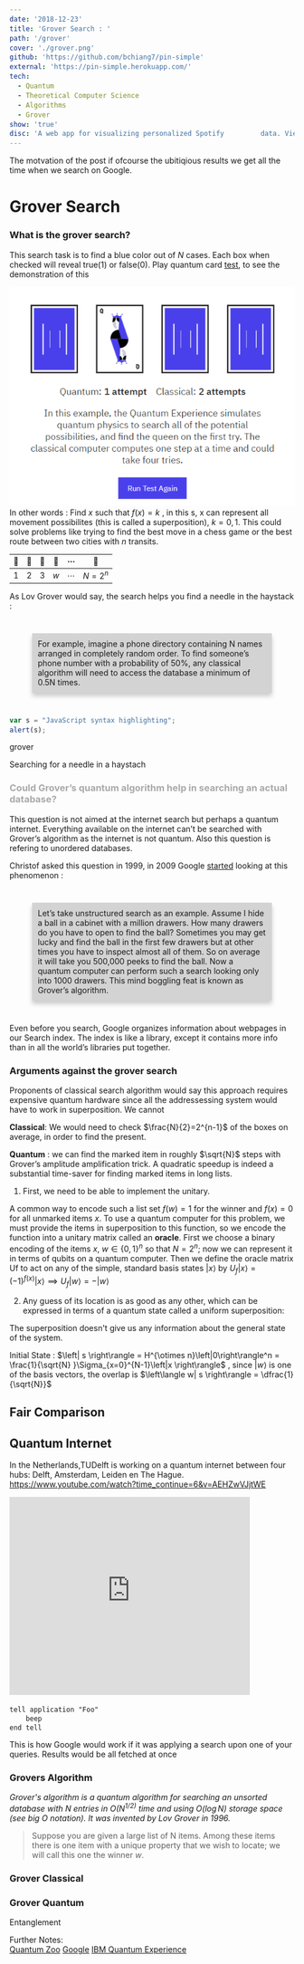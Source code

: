 ```yaml
---
date: '2018-12-23'
title: 'Grover Search : '
path: '/grover'
cover: './grover.png'
github: 'https://github.com/bchiang7/pin-simple'
external: 'https://pin-simple.herokuapp.com/'
tech:
  - Quantum
  - Theoretical Computer Science
  - Algorithms
  - Grover
show: 'true'
disc: 'A web app for visualizing personalized Spotify         data. View your top artists, top tracks,               recently played tracks, and detailed audio             information about each track. Create and save          new playlists of recommended tracks based on           your existing playlists and more.'
---
```


The motvation of the post if ofcourse the ubitiqious results we get all the time when we search on Google. 

# Grover Search
### What is the grover search?
This search task is to find a blue color out of $N$ cases. Each box when checked will reveal true$(1)$ or false$(0)$. Play quantum card [test](http://research.ibm.com/ibm-q/quantum-card-test/),  to see the demonstration of this 

![Before](./qcard.png)
In other words :  Find $x$ such that $f(x)= k$ , in this s, x can represent all movement possibilites (this is called a superposition), $k = 0,1$. This could solve problems like trying to find the best move in a chess game or the best route between two cities with $n$ transits. 

|    🔴   |  🔴     |      🔴|     🔵  |  $\cdots$  |     🔴|  
|----------|:-------:|:------:|:------:|:------:|:------:|
|  $1$     |   $2$   |  $3$   | $w$   |    $\cdots$|   $N=2^n$ |

As Lov Grover would say, the search helps you find a needle in the haystack : 
 
<div style="background:#D4D3D3; padding: 10px; margin: 40px; box-shadow: 0 6px 8px 0 rgba(0,0,0,0.2)"> For example, imagine a phone directory containing N names arranged in completely random order. To find someone’s phone number with a probability of 50%, any classical algorithm will need to access the database a minimum of 0.5N times.</div>

```javascript
var s = "JavaScript syntax highlighting";
alert(s);
```


grover
 
Searching for a needle in a haystach 

### <p style="color: darkgrey"> Could Grover’s quantum algorithm help in searching an actual database?</p>
This question is not aimed at the internet search but perhaps a quantum internet. Everything available on the internet can’t
be searched with Grover’s algorithm as the internet is
not quantum. Also this question is refering to unordered databases.

Christof asked this question in 1999, in  2009  Google [started](https://ai.googleblog.com/2009/12/machine-learning-with-quantum-algorithms.html) looking at this phenomenon : 


<div style="background:#D4D3D3; padding: 10px; margin: 40px; box-shadow: 0 6px 8px 0 rgba(0,0,0,0.2)">Let’s take unstructured search as an example. Assume I hide a ball in a cabinet with a million drawers. How many drawers do you have to open to find the ball? Sometimes you may get lucky and find the ball in the first few drawers but at other times you have to inspect almost all of them. So on average it will take you 500,000 peeks to find the ball. Now a quantum computer can perform such a search looking only into 1000 drawers. This mind boggling feat is known as Grover’s algorithm.</div>

Even before you search, Google organizes information about webpages in our Search index. The index is like a library, except it contains more info than in all the world’s libraries put together.

### <p> Arguments against the grover search </p>
Proponents of classical search algorithm would say this approach requires expensive quantum hardware since all the addressessing system would have to work in superposition. We cannot 

**Classical**: We would need to check $\frac{N}{2}=2^{n-1}$ of the boxes on average, in order to find the present.


**Quantum** : we can find the marked item in roughly $\sqrt{N}$ steps with Grover’s amplitude amplification trick. A quadratic speedup is indeed a substantial time-saver for finding marked items in long lists. 


1.  First, we need to be able to implement the unitary.

 A common way to encode such a list set $f(w)=1$ for the winner and $f(x)=0$ for all unmarked items $x$. To use a quantum computer for this problem, we must provide the items in superposition to this function, so we encode the function into a unitary matrix called an **oracle**. First we choose a binary encoding of the items $x$, $w\in \left\{0,1\right\}^n$ so that $N=2^n$; now we can represent it in terms of qubits on a quantum computer.
 Then we define the oracle matrix Uf to act on any of the simple, standard basis states $|x⟩$ by $U_f\left| x \right\rangle=(-1)^{f(x)}\left|x\right\rangle \implies U_f\left| w \right\rangle=-\left| w \right\rangle$ 
 
  2.  Any guess of its location is as good as any other, which can be expressed in terms of a quantum state called a uniform superposition:

The superposition doesn't give us any information about the general state of the system. 

Initial State : $\left| s \right\rangle = H^{\otimes n}\left|0\right\rangle^n = \frac{1}{\sqrt{N} }\Sigma_{x=0}^{N-1}\left|x \right\rangle$ , since $| w⟩$ is one of the basis vectors, the overlap is $\left\langle w| s \right\rangle = \dfrac{1}{\sqrt{N}}$

## Fair Comparison

## Quantum Internet

In the Netherlands,TUDelft is working on a quantum internet between four hubs: Delft, Amsterdam, Leiden en The Hague.
https://www.youtube.com/watch?time_continue=6&v=AEHZwVJjtWE


 <embed src="https://www.youtube.com/watch?v=XzPi29O6DAc" width="425" height="350" />

<pre><code>tell application "Foo"
    beep
end tell
</code></pre>



 
This is how Google would work if it was applying a search upon one of your queries. Results would be all fetched at once

### Grovers Algorithm

*Grover's algorithm is a quantum algorithm for searching an unsorted database with N entries in $O(N^{1/2)}$ time and using $O(\log N)$ storage space (see big O notation). It was invented by Lov Grover in 1996.*

> Suppose you are given a large list of N items. Among these items there is one item with a unique property that we wish to locate; we will call this one the winner $w$.



###  Grover Classical

###  Grover Quantum


Entanglement



Further Notes:  
[Quantum Zoo](https://quantumalgorithmzoo.org/)
[Google](https://blog.google/products/google-cloud/most-calculated-digits-pi/)
[IBM Quantum Experience](https://quantumexperience.ng.bluemix.net/proxy/tutorial/full-user-guide/004-Quantum_Algorithms/070-Grover's_Algorithm.html)